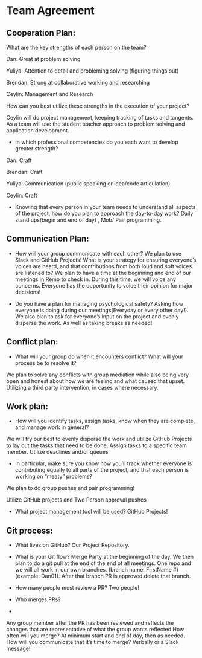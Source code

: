 

# Team Agreement


## Cooperation Plan: 
What are the key strengths of each person on the team?

Dan: Great at problem solving  

Yuliya: Attention to detail and probleming solving (figuring things out)

Brendan: Strong at collaborative working and researching

Ceylin: Management and Research 

How can you best utilize these strengths in the execution of your project?

Ceylin will do project management, keeping tracking of tasks and tangents. 
As a team will use the student teacher approach to problem solving and application development.

- In which professional competencies do you each want to develop greater strength?

Dan: Craft

Brendan: Craft

Yuliya: Communication (public speaking or idea/code articulation) 

Ceylin: Craft


- Knowing that every person in your team needs to understand all aspects of the project, how do you plan to approach the day-to-day work?
Daily stand ups(begin and end of day) , Mob/ Pair programming.

## Communication Plan:
- How will your group communicate with each other? We plan to use Slack and GitHub Projects!
What is your strategy for ensuring everyone’s voices are heard, and that contributions from both loud and soft voices are listened to? 
We plan to have a time at the beginning and end of our meetings in Remo to check in. During this time, we will voice any concerns. 
Everyone has the opportunity to voice their opinion for major decisions!

- Do you have a plan for managing psychological safety? 
Asking how everyone is doing during our meetings(Everyday or every other day!). 
We also plan to ask for everyone’s input on the project and evenly disperse the work.
As well as taking breaks as needed!

## Conflict plan: 
- What will your group do when it encounters conflict? What will your process be to resolve it?
 
 We plan to solve any conflicts with group mediation while also being very open and honest about how we are feeling and what caused that upset. 
 Utilizing a third party intervention, in cases where necessary.

## Work plan: 
- How will you identify tasks, assign tasks, know when they are complete, and manage work in general? 

We will try our best to evenly disperse the work and utilize GitHub Projects to lay out the tasks that need to be done.
Assign tasks to a specific team member.
Utilize deadlines and/or queues


- In particular, make sure you know how you’ll track whether everyone is contributing equally to all parts of the project, 
and that each person is working on “meaty” problems? 

We plan to do group pushes and pair programming!

Utilize GitHub projects and Two Person approval pushes

- What project management tool will be used? GitHub Projects!

## Git process: 
- What lives on GitHub? Our Project Repository.

- What is your Git flow? 
Merge Party at the beginning of the day.
We then plan to do a git pull at the end of the end of all meetings. 
One repo and we will all work in our own branches. (branch name: FirstName #)(example: Dan01). 
After that branch PR is approved delete that branch. 

- How many people must review a PR? Two people!

- Who merges PRs? 
- 
Any group member after the PR has been reviewed and reflects the changes that are representative of what the group wants reflected
How often will you merge? At minimum start and end of day, then as needed. 
How will you communicate that it’s time to merge? Verbally or a Slack message!


